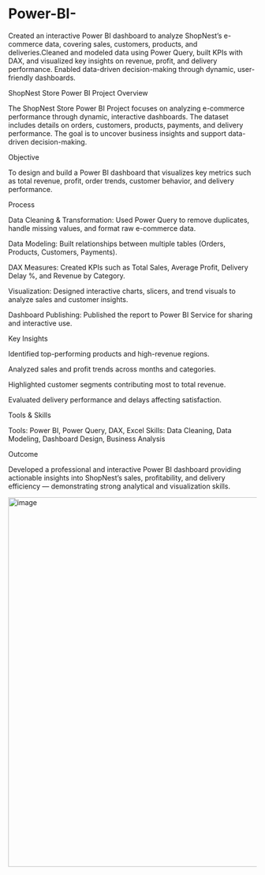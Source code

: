 # Power-BI-
Created an interactive Power BI dashboard to analyze ShopNest’s e-commerce data, covering sales, customers, products, and deliveries.Cleaned and modeled data using Power Query, built KPIs with DAX, and visualized key insights on revenue, profit, and delivery performance. Enabled data-driven decision-making through dynamic, user-friendly dashboards.


 ShopNest Store Power BI Project
 Overview

The ShopNest Store Power BI Project focuses on analyzing e-commerce performance through dynamic, interactive dashboards. The dataset includes details on orders, customers, products, payments, and delivery performance. The goal is to uncover business insights and support data-driven decision-making.

 Objective

To design and build a Power BI dashboard that visualizes key metrics such as total revenue, profit, order trends, customer behavior, and delivery performance.

 Process

Data Cleaning & Transformation: Used Power Query to remove duplicates, handle missing values, and format raw e-commerce data.

Data Modeling: Built relationships between multiple tables (Orders, Products, Customers, Payments).

DAX Measures: Created KPIs such as Total Sales, Average Profit, Delivery Delay %, and Revenue by Category.

Visualization: Designed interactive charts, slicers, and trend visuals to analyze sales and customer insights.

Dashboard Publishing: Published the report to Power BI Service for sharing and interactive use.

Key Insights

Identified top-performing products and high-revenue regions.

Analyzed sales and profit trends across months and categories.

Highlighted customer segments contributing most to total revenue.

Evaluated delivery performance and delays affecting satisfaction.

 Tools & Skills

Tools: Power BI, Power Query, DAX, Excel
Skills: Data Cleaning, Data Modeling, Dashboard Design, Business Analysis

 Outcome

Developed a professional and interactive Power BI dashboard providing actionable insights into ShopNest’s sales, profitability, and delivery efficiency — demonstrating strong analytical and visualization skills.

<img width="1321" height="748" alt="image" src="https://github.com/user-attachments/assets/9c892633-059f-429b-9756-17c33ddde688" />

